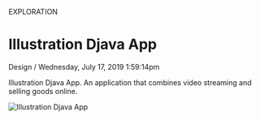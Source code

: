 <p class="type">EXPLORATION</p>

# Illustration Djava App

<p class="meta">Design  /  Wednesday, July 17, 2019 1:59:14pm</p>

Illustration Djava App. An application that combines video streaming and selling goods online.

![Illustration Djava App](https://farooq-agent.web.app/assets/images/works/large/illustration-djava-app.jpg)
